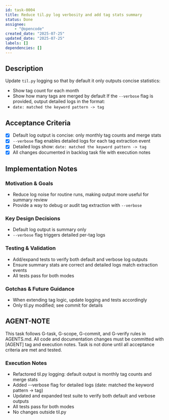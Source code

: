 ```yaml
---
id: task-0004
title: Reduce til.py log verbosity and add tag stats summary
status: Done
assignee:
    - "@opencode"
created_date: "2025-07-25"
updated_date: "2025-07-25"
labels: []
dependencies: []
---
```


## Description

Update `til.py` logging so that by default it only outputs concise statistics:

-   Show tag count for each month
-   Show how many tags are merged by default
    If the `--verbose` flag is provided, output detailed logs in the format:
-   `date: matched the keyword pattern -> tag`

## Acceptance Criteria

-   [x] Default log output is concise: only monthly tag counts and merge stats
-   [x] `--verbose` flag enables detailed logs for each tag extraction event
-   [x] Detailed logs show: `date: matched the keyword pattern -> tag`
-   [x] All changes documented in backlog task file with execution notes

## Implementation Notes

### Motivation & Goals

-   Reduce log noise for routine runs, making output more useful for summary review
-   Provide a way to debug or audit tag extraction with `--verbose`

### Key Design Decisions

-   Default log output is summary only
-   `--verbose` flag triggers detailed per-tag logs

### Testing & Validation

-   Add/expand tests to verify both default and verbose log outputs
-   Ensure summary stats are correct and detailed logs match extraction events
-   All tests pass for both modes

### Gotchas & Future Guidance

-   When extending tag logic, update logging and tests accordingly
-   Only til.py modified; see commit for details

## AGENT-NOTE

This task follows G-task, G-scope, G-commit, and G-verify rules in AGENTS.md. All code and documentation changes must be committed with [AGENT] tag and execution notes. Task is not done until all acceptance criteria are met and tested.

### Execution Notes

-   Refactored til.py logging: default output is monthly tag counts and merge stats
-   Added --verbose flag for detailed logs (date: matched the keyword pattern -> tag)
-   Updated and expanded test suite to verify both default and verbose outputs
-   All tests pass for both modes
-   No changes outside til.py
